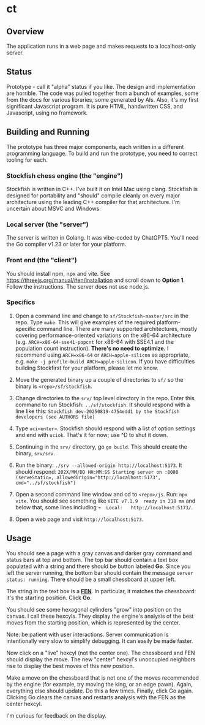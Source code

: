 # ct
## Overview

The application runs in a web page and makes requests to a localhost-only server.

## Status

Prototype - call it "alpha" status if you like. The design and implementation are
horrible. The code was pulled together from a bunch of examples, some from the docs
for various libraries, some generated by AIs. Also, it's my first significant
Javascript program. It is pure HTML, handwritten CSS, and Javascript, using no framework.

## Building and Running

The prototype has three major components, each written in a different programming language.
To build and run the prototype, you need to correct tooling for each.

### Stockfish chess engine (the "engine")

Stockfish is written in C++. I've built it on Intel Mac using clang. Stockfish is designed
for portability and "should" compile cleanly on every major architecture using the leading
C++ compiler for that architecture. I'm uncertain about MSVC and Windows.

### Local server (the "server")

The server is written in Golang. It was vibe-coded by ChatGPT5. You'll need the Go compiler
v1.23 or later for your platform.

### Front end (the "client")

You should install npm, npx and vite. See https://threejs.org/manual/#en/installation and
scroll down to **Option 1**. Follow the instructions. The server does not use node.js.

### Specifics

1. Open a command line and change to `sf/Stockfish-master/src` in the repo. Type `make`.
This will give examples of the required platform-specific command line. There are many
supported architectures, mostly covering performance-oriented variations on the x86-64
architecture (e.g. `ARCH=x86-64-sse41-popcnt` for x86-64 with SSE4.1 and the population
count instruction). **There's no need to optimize.** I recommend using `ARCH=x86-64` or
`ARCH=apple-silicon` as appropriate, e.g. `make -j profile-build ARCH=apple-silicon`.  If you have difficulties building Stockfirst for
your platform, please let me know.

1. Move the generated binary up a couple of directories to `sf/` so the binary is
`<repo>/sf/stockfish`.

1. Change directories to the `srv/` top level directory in the repo. Enter this command
to run Stockfish: `../sf/stockfish`. It should respond with a line like this:
`Stockfish dev-20250819-4754edd1 by the Stockfish developers (see AUTHORS file)`

1. Type `uci<enter>`. Stockfish should respond with a list of option settings and end
with `uciok`. That's it for now; use ^D to shut it down.

1. Continuing in the `srv/` directory, go `go build`. This should create the binary, `srv/srv`.

1. Run the binary: `./srv --allowed-origin http://localhost:5173`. It should respond:
`202X/MM/DD HH:MM:SS Starting server on :8080 (serveStatic=, allowedOrigin="http://localhost:5173", cmd="../sf/stockfish")`

1. Open a second command line window and cd to `<repo>/js`. Run: `npx vite`. You should
see something like `VITE v7.1.9  ready in 218 ms` and below that, some lines including
`➜  Local:   http://localhost:5173/`.

1. Open a web page and visit `http://localhost:5173`.

## Usage

You should see a page with a gray canvas and darker gray command and status bars at top and bottom.
The top bar should contain a text box populated with a string and there should be button labeled **Go**.
Since you left the server running, the bottom bar should contain the message `server status: running`. There should be a small chessboard
at upper left.

The string in the text box is a [**FEN**](https://en.wikipedia.org/wiki/Forsyth%E2%80%93Edwards_Notation). In particular, it matches the chessboard: it's the starting position. Click **Go**.

You should see some hexagonal cylinders "grow" into position on the canvas. I call these hexcyls. They display the engine's analysis of the best moves from the starting position, which is represented by the center.

Note: be patient with user interactions. Server communication is intentionally very slow to simplify debugging. It can easily be made faster.

Now click on a "live" hexcyl (not the center one). The chessboard and FEN should display the move. The new "center" hexcyl's unoccupied neighbors rise to display the best moves of this new position.

Make a move on the chessboard that is not one of the moves recommended by the engine (for example, try moving the king, or an edge pawn). Again, everything else should update. Do this a few times. Finally, click Go again. Clicking Go clears the canvas and restarts analysis with the FEN as the center hexcyl.

I'm curious for feedback on the display.


